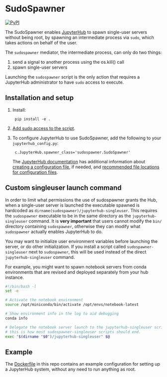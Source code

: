 # SudoSpawner

[![PyPI](https://img.shields.io/pypi/v/sudospawner.svg)](https://pypi.python.org/pypi/sudospawner)

The SudoSpawner enables [JupyterHub](https://github.com/jupyter/jupyterhub)
to spawn single-user servers without being root, by spawning an intermediate
process via `sudo`, which takes actions on behalf of the user.

The ``sudospawner`` mediator, the intermediate process, can only do two things:

1. send a signal to another process using the os.kill() call
2. spawn single-user servers

Launching the ``sudospawner`` script is the only action that requires a
JupyterHub administrator to have ``sudo`` access to execute.

## Installation and setup

1. Install:

        pip install -e .

2. [Add sudo access to the script](https://github.com/jupyter/jupyterhub/wiki/Using-sudo-to-run-JupyterHub-without-root-privileges).

3. To configure JupyterHub to use SudoSpawner, add the following to your 
`jupyterhub_config.py`:

        c.JupyterHub.spawner_class='sudospawner.SudoSpawner'
    
   The [JupyterHub documentation](http://jupyterhub.readthedocs.org/en/latest/index.html)
   has additional information about [creating a configuration file](http://jupyterhub.readthedocs.org/en/latest/getting-started.html#how-to-configure-jupyterhub),
   if needed, and [recommended file locations for configuration files](http://jupyterhub.readthedocs.org/en/latest/getting-started.html#file-locations).

## Custom singleuser launch command


In order to limit what permissions the use of sudospawner grants the Hub,
when a single-user server is launched
the executable spawned is hardcoded as `dirname(sudospawner)/jupyterhub-singleuser`.
This requires the `sudospawner` executable to be in the same directory as the `jupyterhub-singleuser` command.
It is **very important** that users cannot modify the `bin/` directory containing `sudospawner`,
otherwise they can modify what `sudospawner` actually enables JupyterHub to do.

You may want to initialize user environment variables before launching the server, or do other initialization.
If you install a script called `sudospawner-singleuser` next to `sudospawner`,
this will be used instead of the direct `jupyterhub-singleuser` command.

For example, you might want to spawn notebook servers from conda environments that are revised and deployed separately from your hub instance. 

```bash
#!/bin/bash -l
set -e

# Activate the notebook environment
source /opt/miniconda/bin/activate /opt/envs/notebook-latest

# Show environment info in the log to aid debugging
conda info

# Delegate the notebook server launch to the jupyterhub-singleuser script.
# this is how most sudospawner-singleuser scripts should end.
exec "$(dirname "$0")/jupyterhub-singleuser" $@
```

## Example

The [Dockerfile](https://github.com/jupyter/sudospawner/blob/master/Dockerfile) in this repo contains an example configuration for setting up a JupyterHub system, without any need to run anything as root.

